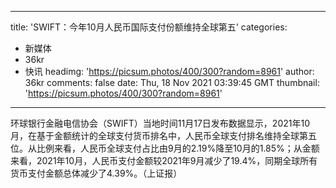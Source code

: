 
---
title: 'SWIFT：今年10月人民币国际支付份额维持全球第五'
categories: 
 - 新媒体
 - 36kr
 - 快讯
headimg: 'https://picsum.photos/400/300?random=8961'
author: 36kr
comments: false
date: Thu, 18 Nov 2021 03:39:45 GMT
thumbnail: 'https://picsum.photos/400/300?random=8961'
---

<div>   
环球银行金融电信协会（SWIFT）当地时间11月17日发布数据显示，2021年10月，在基于金额统计的全球支付货币排名中，人民币全球支付排名维持全球第五位。从比例来看，人民币全球支付占比由9月的2.19%降至10月的1.85%；从金额来看，2021年10月，人民币支付金额较2021年9月减少了19.4%，同期全球所有货币支付金额总体减少了4.39%。（上证报）  
</div>
            
